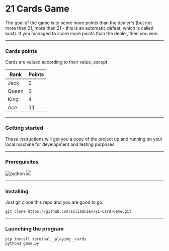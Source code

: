 # 21 Cards Game

The goal of the game is to score more points than the dealer's (but not more than 21, more than 21 - this is an automatic defeat, which is called bust). 
If you managed to score more points than the dealer, then you won.

-----

### Cards points

Cards are valued according to their value, except:

| Rank  | Points |
|-------|--------|
| Jack  |    2   |
| Queen |    3   |
| King  |    4   |
| Ace   |   11   |

-----


### Getting started

These instructions will get you a copy of the project up and running on your local machine for development and testing purposes.

-----

### Prerequisites

![python](https://img.shields.io/badge/python-3.8-brightgreen) ![](https://img.shields.io/badge/terminal__playing__cards-1.0-brightgreen)

-----

### Installing

Just git clone this repo and you are good to go.

    git clone https://github.com/ssliadniev/21-Card-Game.git

-----

### Launching the program
    
    pip install terminal__playing__cards
    python3 game.py

